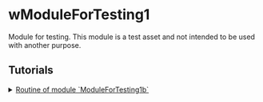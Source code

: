 # wModuleForTesting1

Module for testing. This module is a test asset and not intended to be used with another purpose.

## Tutorials

<details>
  <summary><a href="./ModuleForTesting1b.md">
    Routine of module `ModuleForTesting1b`
  </a></summary>
    How to use routine of the module.
</details>
